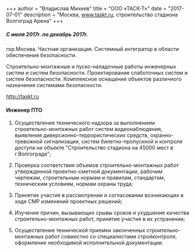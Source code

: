 +++
author = "Владислав Михеев"
title = "ООО «ТАСК-Т»"
date = "2017-07-01"
description = "Москва, www.taskt.ru, строительство стадиона Волгоград Арена"
+++

##### С июля 2017г. по декабрь 2017г.

гор.Москва. Частная организация. Системный интегратор в области обеспечения безопасности.

Строительно-монтажные и пуско-наладочные работы инженерных систем и систем безопасности. Проектирование слаботочных систем и систем безопасности. Комплексное оснащение объектов различного назначения системами безопасности.

http://taskt.ru

#### Инженер ПТО

1. Осуществление технического надзора за выполнением строительно-монтажных работ систем видеонаблюдения, выявления диверсионно-террористических средств, охранно-тревожной сигнализации, систем билетно-пропускной и контроля доступа на объекте "Строительство стадиона на 45000 мест в г.Волгограде";

2. Проверка соответствия объемов строительно-монтажных работ утвержденной проектно-сметной документации, рабочим чертежам, строительным нормам и правилам, стандартам, техническим условиям, нормам охраны труда;

3. Принятие участия в рассмотрении и согласовании возникающих в ходе СМР изменений проектных решений;

4. Изучение причин, вызывающих срывы сроков и ухудшение качества строительно-монтажных работ, принятие участия в их устранении;

5. Осуществление технической приемки законченных строительно-монтажных работ совместно со специалистами стройконтроля, оформление необходимой исполнительной документации.
